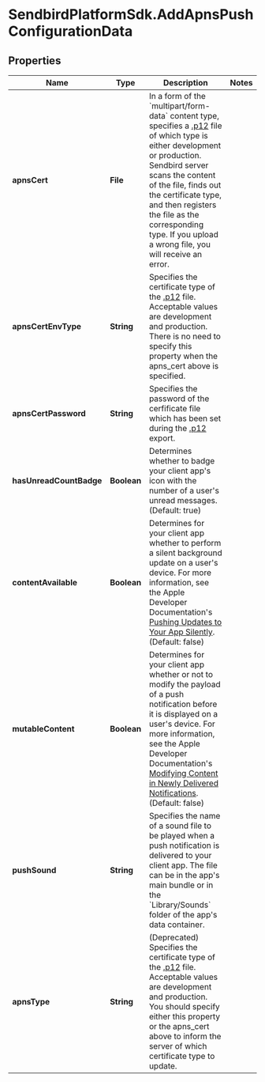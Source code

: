 # SendbirdPlatformSdk.AddApnsPushConfigurationData

## Properties

Name | Type | Description | Notes
------------ | ------------- | ------------- | -------------
**apnsCert** | **File** | In a form of the &#x60;multipart/form-data&#x60; content type, specifies a [.p12](/docs/chat/v3/ios/guides/push-notifications#2-step-3-export-a-p12-file-and-upload-to-sendbird-dashboard) file of which type is either development or production. Sendbird server scans the content of the file, finds out the certificate type, and then registers the file as the corresponding type. If you upload a wrong file, you will receive an error. | 
**apnsCertEnvType** | **String** | Specifies the certificate type of the [.p12](/docs/chat/v3/ios/guides/push-notifications#2-step-3-export-a-p12-file-and-upload-to-sendbird-dashboard) file. Acceptable values are development and production. There is no need to specify this property when the apns_cert above is specified. | 
**apnsCertPassword** | **String** | Specifies the password of the cerfificate file which has been set during the [.p12](/docs/chat/v3/ios/guides/push-notifications#2-step-3-export-a-p12-file-and-upload-to-sendbird-dashboard) export. | 
**hasUnreadCountBadge** | **Boolean** | Determines whether to badge your client app&#39;s icon with the number of a user&#39;s unread messages. (Default: true) | 
**contentAvailable** | **Boolean** | Determines for your client app whether to perform a silent background update on a user&#39;s device. For more information, see the Apple Developer Documentation&#39;s [Pushing Updates to Your App Silently](https://developer.apple.com/documentation/usernotifications/setting_up_a_remote_notification_server/pushing_updates_to_your_app_silently). (Default: false) | 
**mutableContent** | **Boolean** | Determines for your client app whether or not to modify the payload of a push notification before it is displayed on a user&#39;s device. For more information, see the Apple Developer Documentation&#39;s [Modifying Content in Newly Delivered Notifications](https://developer.apple.com/documentation/usernotifications/modifying_content_in_newly_delivered_notifications). (Default: false) | 
**pushSound** | **String** | Specifies the name of a sound file to be played when a push notification is delivered to your client app. The file can be in the app&#39;s main bundle or in the &#x60;Library/Sounds&#x60; folder of the app&#39;s data container. | 
**apnsType** | **String** | (Deprecated)  Specifies the certificate type of the [.p12](/docs/chat/v3/ios/guides/push-notifications#2-step-3-export-a-p12-file-and-upload-to-sendbird-dashboard) file. Acceptable values are development and production. You should specify either this property or the apns_cert above to inform the server of which certificate type to update. | 


